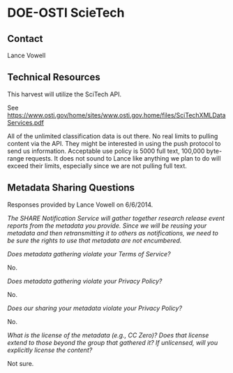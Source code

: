 DOE-OSTI ScieTech
====

Contact
----

Lance Vowell

Technical Resources
----

This harvest will utilize the SciTech API.

See https://www.osti.gov/home/sites/www.osti.gov.home/files/SciTechXMLDataServices.pdf

All of the unlimited classification data is out there. No real limits to pulling content via the API. They might be interested in using the push protocol to send us information. Acceptable use policy is 5000 full text, 100,000 byte-range requests. It does not sound to Lance like anything we plan to do will exceed their limits, especially since we are not pulling full text.

Metadata Sharing Questions
----

Responses provided by Lance Vowell on 6/6/2014.

_The SHARE Notification Service will gather together research release event reports from the metadata you provide. Since we will be reusing your metadata and then retransmitting it to others as notifications, we need to be sure the rights to use that metadata are not encumbered._

_Does metadata gathering violate your Terms of Service?_

No.

_Does metadata gathering violate your Privacy Policy?_

No.

_Does our sharing your metadata violate your Privacy Policy?_

No.

_What is the license of the metadata (e.g., CC Zero)? Does that license extend to those beyond the group that gathered it? If unlicensed, will you explicitly license the content?_

Not sure.


